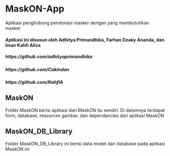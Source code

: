 # MaskON-App
Aplikasi penghubung pendonasi masker dengan yang membutuhkan masker
<h4>Aplikasi ini disusun oleh Adhitya Primandhika, Farhan Dzaky Ananda, dan Iman Kahfi Aliza</h4>
<h5>https://github.com/adhityaprimandhika</h5>
<h5>https://github.com/Cakindan</h5>
<h5>https://github.com/KahfiA</h5>

<h2>MaskON</h2>
<p>Folder MaskON berisi aplikasi dari MaskON itu sendiri. Di dalamnya terdapat form, database, resources gambar, dan dependancies dari
aplikasi MaskON</p>

<h2>MaskON_DB_Library</h2>
<p>Folder MaskON_DB_Library ini berisi data model dari database pada aplikasi MaskON ini</p>
